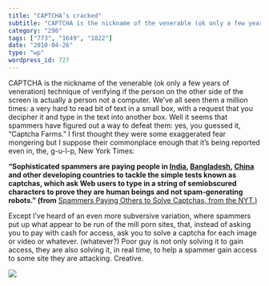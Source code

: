 ```yaml
---
title: "CAPTCHA’s cracked"
subtitle: "CAPTCHA is the nickname of the venerable (ok only a few years of veneration) technique of verifying ..."
category: "298"
tags: ["773", "1649", "1822"]
date: "2010-04-26"
type: "wp"
wordpress_id: 727
---
```

CAPTCHA is the nickname of the venerable (ok only a few years of veneration) technique of verifying if the person on the other side of the screen is actually a person not a computer. We’ve all seen them a million times: a very hard to read bit of text in a small box, with a request that you decipher it and type in the text into another box. 
Well it seems that spammers have figured out a way to defeat them: yes, you guessed it, “Captcha Farms.” I first thought they were some exaggerated fear mongering but I suppose their commonplace enough that it’s being reported even in, the, g-u-l-p, New York Times:

**“Sophisticated spammers are paying people in [India](http://topics.nytimes.com/top/news/international/countriesandterritories/india/index.html?inline=nyt-geo), [Bangladesh](http://topics.nytimes.com/top/news/international/countriesandterritories/bangladesh/index.html?inline=nyt-geo), [China](http://topics.nytimes.com/top/news/international/countriesandterritories/china/index.html?inline=nyt-geo) and other developing countries to tackle the simple tests known as captchas, which ask Web users to type in a string of semiobscured characters to prove they are human beings and not spam-generating robots.” (from** [Spammers Paying Others to Solve Captchas, from the NYT.)](http://www.nytimes.com/2010/04/26/technology/26captcha.html?partner=rss&emc=rss)

Except I’ve heard of an even more subversive variation, where spammers put up what appear to be run of the mill porn sites, that, instead of asking you to pay with cash for access, ask you to solve a captcha for each image or video or whatever. (whatever?) Poor guy is not only solving it to gain access, they are also solving it, in real time, to help a spammer gain access to some site they are attacking. Creative.

![](https://i0.wp.com/img.zemanta.com/pixy.gif?w=584)
